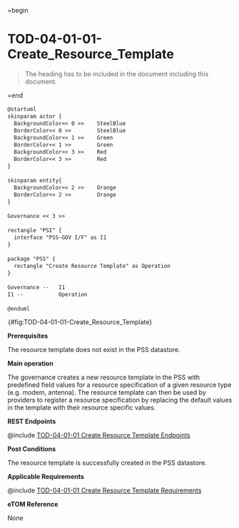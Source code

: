 =begin

# TOD-04-01-01-Create_Resource_Template

> The heading has to be included in the document including this document.

=end

```plantuml
@startuml
skinparam actor {
  BackgroundColor<< 0 >> 	SteelBlue
  BorderColor<< 0 >> 		SteelBlue
  BackgroundColor<< 1 >> 	Green
  BorderColor<< 1 >> 		Green
  BackgroundColor<< 3 >> 	Red
  BorderColor<< 3 >> 		Red
}

skinparam entity{
  BackgroundColor<< 2 >> 	Orange
  BorderColor<< 2 >> 		Orange
}

Governance << 3 >>

rectangle "PSI" {
  interface "PSS-GOV I/F" as I1
}

package "PSS" {
  rectangle "Create Resource Template" as Operation
}

Governance --   I1
I1 --           Operation

@enduml

```

![**TOD-04-01-01**: Create Resource Template](../../common/pixel.png){#fig:TOD-04-01-01-Create_Resource_Template}

**Prerequisites**

The resource template does not exist in the PSS datastore.

**Main operation**

The governance creates a new resource template in the PSS with predefined field values for a resource specification of a given resource type (e.g. modem, antenna).
The resource template can then be used by providers to register a resource specification by replacing the default values in the template with their resource specific values.

**REST Endpoints**

@include [TOD-04-01-01 Create Resource Template Endpoints](endpoints/TOD-04-01-01-Create_Resource_Template-endpoints.md)

**Post Conditions**

The resource template is successfully created in the PSS datastore.

**Applicable Requirements**

@include [TOD-04-01-01 Create Resource Template Requirements](requirements/TOD-04-01-01-Create_Resource_Template-requirements.md)

**eTOM Reference**

None
